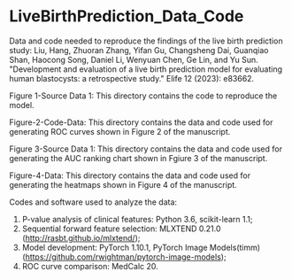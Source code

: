 # LiveBirthPrediction_Data_Code
Data and code needed to reproduce the findings of the live birth prediction study:
Liu, Hang, Zhuoran Zhang, Yifan Gu, Changsheng Dai, Guanqiao Shan, Haocong Song, Daniel Li, Wenyuan Chen, Ge Lin, and Yu Sun. "Development and evaluation of a live birth prediction model for evaluating human blastocysts: a retrospective study." Elife 12 (2023): e83662.

Figure 1-Source Data 1:
This directory contains the code to reproduce the model.

Figure-2-Code-Data: 
This directory contains the data and code used for generating ROC curves shown in Figure 2 of the manuscript.

Figure 3-Source Data 1:
This directory contains the data and code used for generating the AUC ranking chart shown in Fgiure 3 of the manuscript.

Figure-4-Data:
This directory contains the data and code used for generating the heatmaps shown in Figure 4 of the manuscript.

Codes and software used to analyze the data:
1) P-value analysis of clinical features: Python 3.6, scikit-learn 1.1;
2) Sequential forward feature selection: MLXTEND 0.21.0 (http://rasbt.github.io/mlxtend/);
3) Model development: PyTorch 1.10.1, PyTorch Image Models(timm)(https://github.com/rwightman/pytorch-image-models);
4) ROC curve comparison: MedCalc 20.
